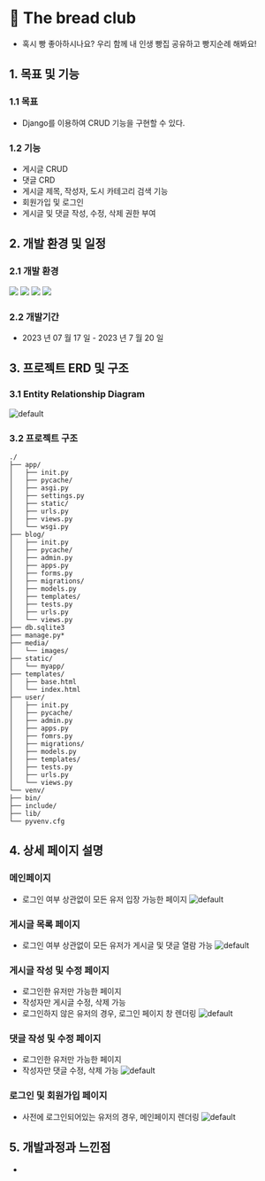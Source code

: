 # 🍞 The bread club 
* 혹시 빵 좋아하시나요? 우리 함께 내 인생 빵집 공유하고 빵지순례 해봐요!

## 1. 목표 및 기능
### 1.1 목표
* Django를 이용하여 CRUD 기능을 구현할 수 있다.

### 1.2 기능
* 게시글 CRUD
* 댓글 CRD
* 게시글 제목, 작성자, 도시 카테고리 검색 기능
* 회원가입 및 로그인
* 게시글 및 댓글 작성, 수정, 삭제 권한 부여

## 2. 개발 환경 및 일정
### 2.1 개발 환경
<img src="https://img.shields.io/badge/Python-3776AB?style=flat-square&logo=Python&logoColor=white"/>
<img src="https://img.shields.io/badge/django-092E20?style=flat-square&logo=django&logoColor=white"/>
<img src="https://img.shields.io/badge/HTML-E34F26?style=flat-square&logo=html5&logoColor=white"/>
<img src="https://img.shields.io/badge/CSS-1572B6?style=flat-square&logo=css3&logoColor=white"/>

### 2.2 개발기간
* 2023 년  07 월  17 일  -  2023 년  7 월  20 일

## 3. 프로젝트 ERD 및 구조
### 3.1 Entity Relationship Diagram
![default](image_README/breadpilgrimage_DB.png)
### 3.2 프로젝트 구조
```
./
├── app/
│   ├── init.py
│   ├── pycache/
│   ├── asgi.py
│   ├── settings.py
│   ├── static/
│   ├── urls.py
│   ├── views.py
│   └── wsgi.py
├── blog/
│   ├── init.py
│   ├── pycache/
│   ├── admin.py
│   ├── apps.py
│   ├── forms.py
│   ├── migrations/
│   ├── models.py
│   ├── templates/
│   ├── tests.py
│   ├── urls.py
│   └── views.py
├── db.sqlite3
├── manage.py*
├── media/
│   └── images/
├── static/
│   └── myapp/
├── templates/
│   ├── base.html
│   └── index.html
├── user/
│   ├── init.py
│   ├── pycache/
│   ├── admin.py
│   ├── apps.py
│   ├── fomrs.py
│   ├── migrations/
│   ├── models.py
│   ├── templates/
│   ├── tests.py
│   ├── urls.py
│   └── views.py
└── venv/
├── bin/
├── include/
├── lib/
└── pyvenv.cfg
```
## 4. 상세 페이지 설명
### 메인페이지
* 로그인 여부 상관없이 모든 유저 입장 가능한 페이지
![default](image_README/the%20bread%20club_index.png)

### 게시글 목록 페이지
* 로그인 여부 상관없이 모든 유저가 게시글 및 댓글 열람 가능
![default](image_README/the%20bread%20club_view.png)

### 게시글 작성 및 수정 페이지
* 로그인한 유저만 가능한 페이지
* 작성자만 게시글 수정, 삭제 가능
* 로그인하지 않은 유저의 경우, 로그인 페이지 창 렌더링
![default](image_README/the%20bread%20club_write%26edit.png)

### 댓글 작성 및 수정 페이지
* 로그인한 유저만 가능한 페이지
* 작성자만 댓글 수정, 삭제 가능
![default](image_README/the%20bread%20club_comment.png)

### 로그인 및 회원가입 페이지
* 사전에 로그인되어있는 유저의 경우, 메인페이지 렌더링
![default](image_README/the%20bread%20club_join%26login.png)

## 5. 개발과정과 느낀점
* 
